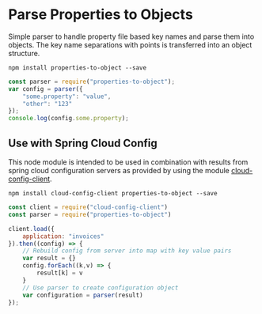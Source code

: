 # Parse Properties to Objects

Simple parser to handle property file based key names and parse them into objects. The key name separations with points is transferred into an object structure.

```
npm install properties-to-object --save
```

``` javascript
const parser = require("properties-to-object");
var config = parser({
    "some.property": "value",
    "other": "123"
});
console.log(config.some.property);
```

## Use with Spring Cloud Config

This node module is intended to be used in combination with results from spring cloud configuration servers as provided by using the module [cloud-config-client](https://github.com/victorherraiz/cloud-config-client).

```
npm install cloud-config-client properties-to-object --save
```

``` javascript
const client = require("cloud-config-client")
const parser = require("properties-to-object")

client.load({
    application: "invoices"
}).then((config) => {
    // Rebuild config from server into map with key value pairs
    var result = {}
    config.forEach((k,v) => {
        result[k] = v
    }
    // Use parser to create configuration object
    var configuration = parser(result)
});
```
